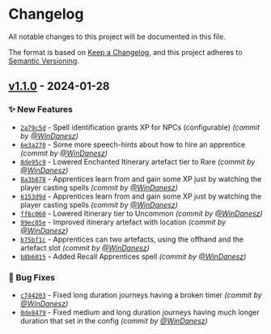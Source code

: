 # Changelog
All notable changes to this project will be documented in this file.

The format is based on [Keep a Changelog](https://keepachangelog.com/en/1.0.0/),
and this project adheres to [Semantic Versioning](https://semver.org/spec/v2.0.0.html).


## [v1.1.0] - 2024-01-28
### :sparkles: New Features
- [`2a79c5d`](https://github.com/WinDanesz/ArcaneApprentices/commit/2a79c5dcafd3a896421879774ea35cbc8d948ba6) - Spell identification grants XP for NPCs (configurable) *(commit by [@WinDanesz](https://github.com/WinDanesz))*
- [`6e3a270`](https://github.com/WinDanesz/ArcaneApprentices/commit/6e3a270c817f328285802b1d78a805900d7b274d) - Some more speech-hints about how to hire an apprentice *(commit by [@WinDanesz](https://github.com/WinDanesz))*
- [`8de95c9`](https://github.com/WinDanesz/ArcaneApprentices/commit/8de95c9b1e946bb1d7c96d0ad032d19cc6d832bf) - Lowered Enchanted Itinerary artefact tier to Rare *(commit by [@WinDanesz](https://github.com/WinDanesz))*
- [`8a3b878`](https://github.com/WinDanesz/ArcaneApprentices/commit/8a3b878cb46751c98b26fda276a4d0df917820fb) - Apprentices learn from and gain some XP just by watching the player casting spells *(commit by [@WinDanesz](https://github.com/WinDanesz))*
- [`6153d9d`](https://github.com/WinDanesz/ArcaneApprentices/commit/6153d9d2140cb1f5ef1b2be1651243ca77450bef) - Apprentices learn from and gain some XP just by watching the player casting spells *(commit by [@WinDanesz](https://github.com/WinDanesz))*
- [`ff6c060`](https://github.com/WinDanesz/ArcaneApprentices/commit/ff6c060c09d63f6d93e9d69c6941e659122d6196) - Lowered Itinerary tier to Uncommon *(commit by [@WinDanesz](https://github.com/WinDanesz))*
- [`99ec05e`](https://github.com/WinDanesz/ArcaneApprentices/commit/99ec05ee2ca6c4bc8581b4fb0f07d551ab84cd71) - Improved itinerary artefact with location *(commit by [@WinDanesz](https://github.com/WinDanesz))*
- [`b75bf1c`](https://github.com/WinDanesz/ArcaneApprentices/commit/b75bf1cda4429b5209b2c3ba6a5bdae6b1878d67) - Apprentices can two artefacts, using the offhand and the artefact slot *(commit by [@WinDanesz](https://github.com/WinDanesz))*
- [`b8b6015`](https://github.com/WinDanesz/ArcaneApprentices/commit/b8b6015e0f404c2831edd166738e86712ac7d2e4) - Added Recall Apprentices spell *(commit by [@WinDanesz](https://github.com/WinDanesz))*

### :bug: Bug Fixes
- [`c744203`](https://github.com/WinDanesz/ArcaneApprentices/commit/c744203f6a126d95c5ddb2a3b5dc6eb25000eb56) - Fixed long duration journeys having a broken timer *(commit by [@WinDanesz](https://github.com/WinDanesz))*
- [`0de8479`](https://github.com/WinDanesz/ArcaneApprentices/commit/0de847953fa398bd82f2a38b8be0999fa39ceb79) - Fixed medium and long duration journeys having much longer duration that set in the config *(commit by [@WinDanesz](https://github.com/WinDanesz))*


[v1.1.0]: https://github.com/WinDanesz/ArcaneApprentices/compare/v1.0.2...v1.1.0
